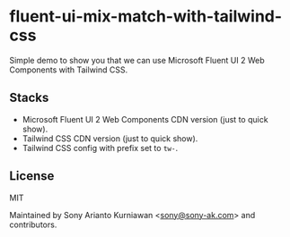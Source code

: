 # fluent-ui-mix-match-with-tailwind-css
Simple demo to show you that we can use Microsoft Fluent UI 2 Web Components with Tailwind CSS.

## Stacks
- Microsoft Fluent UI 2 Web Components CDN version (just to quick show).
- Tailwind CSS CDN version (just to quick show).
- Tailwind CSS config with prefix set to `tw-`.

## License

MIT

Maintained by Sony Arianto Kurniawan <<sony@sony-ak.com>> and contributors.
